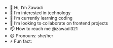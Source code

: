 - 👋 Hi, I’m Zawadi
- 👀 I’m interested in technology
- 🌱 I’m currently learning coding
- 💞️ I’m looking to collaborate on frontend projects 
- 📫 How to reach me @zawadi321
- 😄 Pronouns: she/her
- ⚡ Fun fact: 

<!---
Zawadi321/Zawadi321 is a ✨ special ✨ repository because its `README.md` (this file) appears on your GitHub profile.
You can click the Preview link to take a look at your changes.
--->
